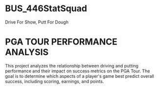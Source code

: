 # BUS_446StatSquad
Drive For Show, Putt For Dough
# PGA TOUR PERFORMANCE ANALYSIS
This project analyzes the relationship between driving and putting performance and their impact on success metrics on the PGA Tour. The goal is to determine which aspects of a player's game best predict overall success, including scoring, earnings, and points.
